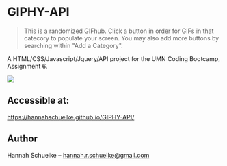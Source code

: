 # GIPHY-API

> This is a randomized GIFhub. Click a button in order for GIFs in that catecory to populate your screen. You may also add more buttons by searching within "Add a Category".  

A HTML/CSS/Javascript/Jquery/API project for the UMN Coding Bootcamp, Assignment 6. 

![](unit-4-game/assets/images/crystalCollector.png)

## Accessible at:

  https://hannahschuelke.github.io/GIPHY-API/

## Author

Hannah Schuelke – hannah.r.schuelke@gmail.com